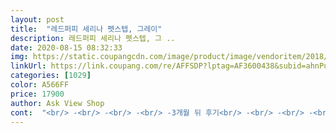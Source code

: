 ```yaml
---
layout: post 
title:  "레드퍼피 세리나 펫스텝, 그레이" 
description: 레드퍼피 세리나 펫스텝, 그 ..
date: 2020-08-15 08:32:33 
img: https://static.coupangcdn.com/image/product/image/vendoritem/2018/10/26/3413503033/54bf9c22-a3e0-411d-9b09-6eed6c53d9a4.jpg 
linkUrl: https://link.coupang.com/re/AFFSDP?lptag=AF3600438&subid=ahnPublicAsk&pageKey=48683613&itemId=172448466&vendorItemId=3413503033&traceid=V0-113-fa5f4c864b291873 
categories: [1029] 
color: A566FF 
price: 17900 
author: Ask View Shop 
cont:  "<br/> -<br/> -<br/> -<br/> -3개월 뒤 후기<br/> -<br/> -<br/> -<br/>3개를 더구입해 총 4개를 샀답니다... <br/><br/>5개월 개린이가 된이후로 계단 4개 다 버렸답니다 이제<br/>가격만큼  좋아요  저는  가성비  만족합니다<br/>가격착하구  디자인 ㆍ색상 ㆍ사이즈  원하는데로 모두가 완벽하게 맘에 들었거든요<br/>강아지가 총 두마리 되버려서 계단이 모자라게 되었어요... <br/>.<br/><br/>겉커버는 밝은색이라 때탈까 염려마세요<br/>계단 1층에 간식 놔두고 2층에 놔두고 침대에도 놔두니 알아서 잘 올라오네요ㅋㅋㅋㅋ<br/>그래도 살균제 뿌리고  사용해야죠<br/>그래도 좋은제품 저렴하게 구매한것 같아서 만족이에용^^<br/>그래야 밀도가 생기니까<br/>그리고 겉커버를 벗기니 스펀지에서 화학본드 냄시가 나기는 합니다.<br/><br/>근데  받아보니  생각보다  더  좋은거<br/>꼭  하세요 하시는게 좋아요<br/>냄새 예민한편이긴한데 엄청 둔감한 동생도 냄새난다고 막 뭐라햇어요ㅠㅠㅠ<br/>냄새난다는것 때문  주문취소할까 고민하다 일단받아보자  했는데  비닐오픈할때만 살짝 알콜냄새나고 냄새 없어요<br/>다만.<br/> 아이들이 계단을 밟았을때 바스락 거리는 소리는 납니다.<br/>ㅋ<br/>다행이다  다행이에요<br/>다행이였습니다.<br/><br/>디자인과 색상 마음에 들어 쵸이스한거에요<br/>묵직하면서 탄탄하니 견고하고 좋아요<br/>뭐 묻음 위생해주티슈로 부분 닦아줌 깨끗해져요<br/>반려견용 스텝은 꼭 필요한 거니깐요.<br/><br/>방수효과도 있겠고 스펀지파손 방지효과도 있겠더라고요.<br/><br/>배송 안전하게 도착했고.<br/> 상자안에 비닐포장으로 깔끔하게 왔습니다.<br/><br/>별한개 뺀 이유는 스펀지날림 때문입니다.<br/><br/>부드러운벨벳재질에  손가는데로  결잡히는 스타일<br/>비닐씌우고 테이프로 마감해준 다음에 겉커버를 씌웠더니<br/>사진속 색상은 아니지만 나쁘지안아요  괜찮아요<br/>상품을 받자마자 냄새부터 맡아봤어요.<br/><br/>색상은 사진처럼 밝은 아이보리 아니고  전체적으로 연카키빛 연베이지톤 도는베이스에 네이비스트라이프<br/>세탁은  빨리 사용하고싶으니  나중에ㅋㅋ<br/>세탁할때는 겉커버만 벗겨서 세탁하면 되고ㅋ<br/>소파ㆍ메트리스등등 이란 형태로 사용된다네요<br/>스펀지 파티 안되시고 얌전히 잘쓰는 아이면 쭉 놔둬도 좋을 듯 해요ㅠㅠㅠㅠㅠㅠ<br/>스펀지날림 방지와 혹시나 모를 본드냄시 흡입을 방지하기 위해서요.<br/><br/>스펀치먼지도안날리고 조각이라 떨어짐도 커버되고<br/>아주 그냥 지침대야... <br/>... <br/>.<br/>(졸귀탱)<br/>오히려 짙은색이 더 티나요<br/>우리 댕댕이 2kg이라  너무 크지안고 자리차지않하는 계단에 가성비좋은 상품 찾다가 이제서  요 상품이  원하는거라 구매했구요<br/>이내 잘 올라오는군요ㅋ<br/>이란사이즈는  많잖아요<br/>일단 냄새는 안 나더라고요.<br/><br/>자리비울때나 잠잘때 알아서 올라오는데 너무 이빠요 진짴ㅋㅋㅋㅋ<br/>저는 겉커버를 벗기고나서 포장되어져 온 비닐을 스펀지에 감쌌어요.<br/><br/>저는 비닐 씌운채로 그대로 쓰려고요ㅋ<br/>저두  비닐 씌워서 테이프붙였어요  커버씌울때 비닐이라  미끄러우니  겉커버도 쏘옥 쉽게  잘  입혀지네요<br/>정말 잘 쓰긴 잘썼어요!!<br/>제가 냄새에 괭장히 민감해서<br/>조각스펀지 모아서 작업한거라  진짜 겉 커버전  속 비닐 씌워야겠어요  테투리가 작구 벗겼다 익혔다하면 잘 떨어질거같아요<br/>지져분해  질리도 없지만요<br/>지퍼형태로 세탁할 수도 있어서 좋구요<br/>착한가격에 좋은상품만나서 기쁘네요<br/>처음에 강아지가 사용법을 모를때<br/>처음에 냄새가 진짜 많이.<br/>나긴해용... <br/>.<br/><br/>처음에 냄새빼고는 큰 단점없어서 좋아용!!<br/>처음에는 아이들이 (스텝을 사용한적이 없어서.<br/>)약간 머뭇 거리더만<br/>천은 벨벳재질 같이 부드럽습니다.<br/><br/>침대옆에 놔두니 계단에서 자기도 하고 놀기도하고 여러모로 잘썼어요!<br/>커버 여분 하나 더  있었음  싶네요<br/>테두리들은 달못잡으면 조각떨어지니 조심히 다루시구요<br/>폭신폳신하고 제침대랑 높이도 맞고 밑에 미끄럼방지!!!!!!!!!!!<br/>한번씩  커버 세탁해주면되고.<br/>.<br/><br/>" 
---
```

